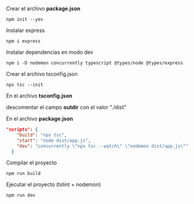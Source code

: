 Crear el archivo **package.json**
```
npm init --yes
```

Instalar express
```
npm i express
```

Instalar dependencias en modo dev
```
npm i -D nodemon concurrently typescript @types/node @types/express
```

Crear el archivo tsconfig.json
```
npx tsc --init
```

En el archivo **tsconfig.json**

descomentar el campo **outdir** con el valor "./dist"

En el archivo **package.json**
```json
"scripts": {
    "build": "npx tsc",
    "start": "node dist/app.js",
    "dev": "concurrently \"npx tsc --watch\" \"nodemon dist/app.js\""
  }
```

Compilar el proyecto
```
npm run build
```

Ejecutar el proyecto (tslint + nodemon)
```
npm run dev
```